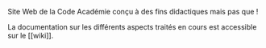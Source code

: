 Site Web de la Code Académie conçu à des fins didactiques mais pas que !

La documentation sur les différents aspects traités en cours est accessible sur le [[wiki]].
